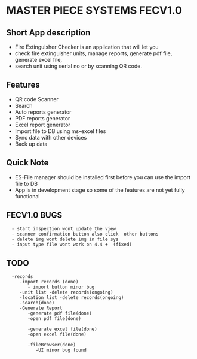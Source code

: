 # MASTER PIECE SYSTEMS FECV1.0
## Short App description
   - Fire Extinguisher Checker is an application that will let you 
   - check fire extinguisher units, manage reports, generate pdf file, generate excel file, 
   - search unit using serial no or by scanning QR code.


## Features
   - QR code Scanner
   - Search
   - Auto reports generator
   - PDF reports generator
   - Excel report generator
   - Import file to DB using ms-excel files
   - Sync data with other devices
   - Back up data

## Quick Note
   - ES-File manager should be installed first 
     before you can use the import file to DB 
   - App is in development stage so some of the features are not yet fully functional

## FECV1.0 BUGS
      - start inspection wont update the view
      - scanner confirmation button also click  other buttons
      - delete img wont delete img in file sys
      - input type file wont work on 4.4 +  (fixed)
## TODO
      -records
         -import records (done)
            - import button minor bug
         -unit list -delete records(ongoing)
         -location list -delete records(ongoing)
         -search(done)
         -Generate Report
            -generate pdf file(done)
            -open pdf file(done)

            -generate excel file(done)
            -open excel file(done)

            -fileBrowser(done)
               -UI minor bug found
         

  
